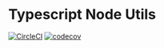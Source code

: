 # Typescript Node Utils

[![CircleCI](https://circleci.com/gh/DustarMao/ts-utils/tree/master.svg?style=svg)](https://circleci.com/gh/DustarMao/ts-utils/tree/master)
[![codecov](https://codecov.io/gh/DustarMao/ts-utils/branch/master/graph/badge.svg)](https://codecov.io/gh/DustarMao/ts-utils)